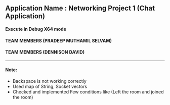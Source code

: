 ## Application Name : Networking Project 1 (Chat Application)
#### Execute in Debug X64 mode
#### TEAM MEMBERS (PRADEEP MUTHAMIL SELVAM)
#### TEAM MEMBERS (DENNISON DAVID)
---
#### Note:
-  Backspace is not working correctly
-  Used map of String, Socket vectors
-  Checked and implemented Few conditions like (Left the room and joined the room)
